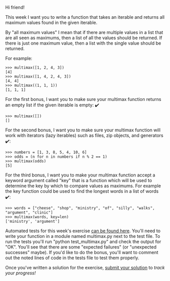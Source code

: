 Hi friend!

This week I want you to write a function that takes an iterable and returns all maximum values found in the given iterable.

By "all maximum values" I mean that if there are multiple values in a list that are all seen as maximums, then a list of all the values should be returned. If there is just one maximum value, then a list with the single value should be returned.

For example:
```
>>> multimax([1, 2, 4, 3])
[4]
>>> multimax([1, 4, 2, 4, 3])
[4, 4]
>>> multimax((1, 1, 1))
[1, 1, 1]
```
For the first bonus, I want you to make sure your multimax function returns an empty list if the given iterable is empty: ✔️
```
>>> multimax([])
[]
```
For the second bonus, I want you to make sure your multimax function will work with iterators (lazy iterables) such as files, zip objects, and generators ✔️:
```
>>> numbers = [1, 3, 8, 5, 4, 10, 6]
>>> odds = (n for n in numbers if n % 2 == 1)
>>> multimax(odds)
[5]
```
For the third bonus, I want you to make your multimax function accept a keyword argument called "key" that is a function which will be used to determine the key by which to compare values as maximums. For example the key function could be used to find the longest words in a list of words ✔️:
```
>>> words = ["cheese", "shop", "ministry", "of", "silly", "walks", "argument", "clinic"]
>>> multimax(words, key=len)
['ministry', 'argument']
```
Automated tests for this week's exercise [can be found here](https://www.pythonmorsels.com/exercises/b8edf79165344da29933573d9f2813a7/tests/). You'll need to write your function in a module named multimax.py next to the test file. To run the tests you'll run "python test_multimax.py" and check the output for "OK". You'll see that there are some "expected failures" (or "unexpected successes" maybe). If you'd like to do the bonus, you'll want to comment out the noted lines of code in the tests file to test them properly.

Once you've written a solution for the exercise, [submit your solution](https://www.pythonmorsels.com/exercises/b8edf79165344da29933573d9f2813a7/submit/) to *track your progress!*
